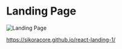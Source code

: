 # Landing Page
![Landing Page](https://i.ibb.co/9yvBshj/aaaaaaaaaaaa.png)

https://sikoracore.github.io/react-landing-1/
